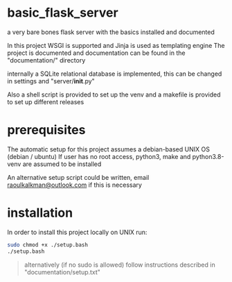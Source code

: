 # basic_flask_server
a very bare bones flask server with the basics installed and documented

In this project WSGI is supported and Jinja is used as templating engine
The project is documented and documentation can be found in the "documentation/" directory

internally a SQLite relational database is implemented, this can be changed in settings and "server/__init__.py"

Also a shell script is provided to set up the venv and a makefile is provided to set up different releases

# prerequisites

The automatic setup for this project assumes a debian-based UNIX OS (debian / ubuntu)
If user has no root access, python3, make and python3.8-venv are assumed to be installed

An alternative setup script could be written, email raoulkalkman@outlook.com if this is necessary

# installation
In order to install this project locally on UNIX run:

```bash
sudo chmod +x ./setup.bash
./setup.bash
```

>alternatively (if no sudo is allowed) follow instructions described in "documentation/setup.txt"
